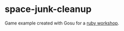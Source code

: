 space-junk-cleanup
==================

Game example created with Gosu for a [ruby workshop](https://github.com/roberto/sinform-2013).
